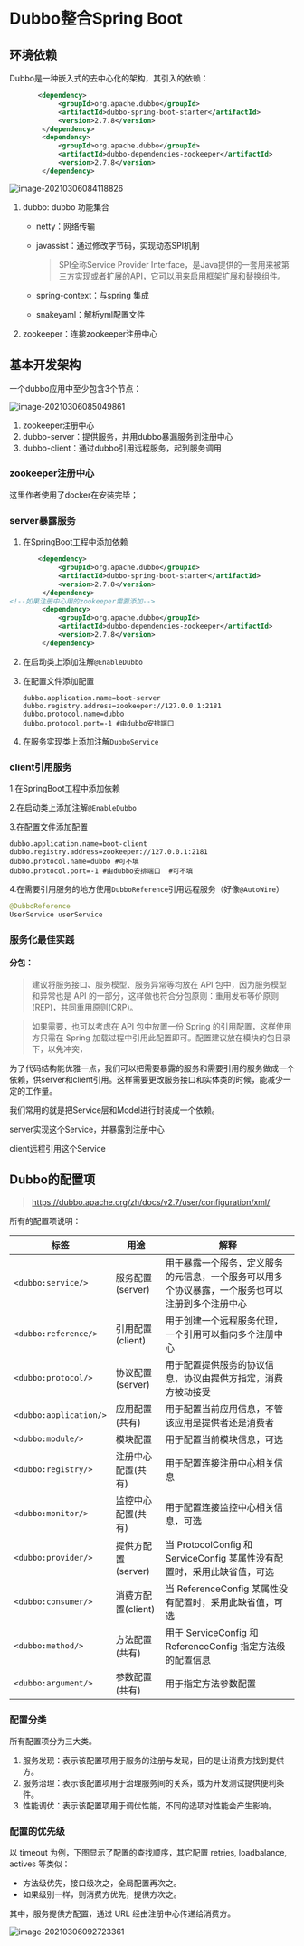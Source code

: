 # Dubbo整合Spring Boot

## 环境依赖

Dubbo是一种嵌入式的去中心化的架构，其引入的依赖：

``` xml
	   <dependency>
            <groupId>org.apache.dubbo</groupId>
            <artifactId>dubbo-spring-boot-starter</artifactId>
            <version>2.7.8</version>
        </dependency>
        <dependency>
            <groupId>org.apache.dubbo</groupId>
            <artifactId>dubbo-dependencies-zookeeper</artifactId>
            <version>2.7.8</version>
        </dependency>
```

![image-20210306084118826](C:\Users\Administrator\AppData\Roaming\Typora\typora-user-images\image-20210306084118826.png)

1. dubbo: dubbo 功能集合

   - netty：网络传输

   - javassist：通过修改字节码，实现动态SPI机制

     > SPI全称Service Provider Interface，是Java提供的一套用来被第三方实现或者扩展的API，它可以用来启用框架扩展和替换组件。

   - spring-context：与spring 集成

   - snakeyaml：解析yml配置文件

2. zookeeper：连接zookeeper注册中心

## 基本开发架构

一个dubbo应用中至少包含3个节点：

![image-20210306085049861](C:\Users\Administrator\AppData\Roaming\Typora\typora-user-images\image-20210306085049861.png)

1. zookeeper注册中心
2. dubbo-server：提供服务，并用dubbo暴漏服务到注册中心
3. dubbo-client：通过dubbo引用远程服务，起到服务调用

### zookeeper注册中心

这里作者使用了docker在安装完毕；

### server暴露服务

1. 在SpringBoot工程中添加依赖

``` xml
	   <dependency>
            <groupId>org.apache.dubbo</groupId>
            <artifactId>dubbo-spring-boot-starter</artifactId>
            <version>2.7.8</version>
        </dependency>
<!--如果注册中心用的zookeeper需要添加-->
        <dependency>
            <groupId>org.apache.dubbo</groupId>
            <artifactId>dubbo-dependencies-zookeeper</artifactId>
            <version>2.7.8</version>
        </dependency>
```

2. 在启动类上添加注解`@EnableDubbo`

3. 在配置文件添加配置

   ```properties
   dubbo.application.name=boot-server
   dubbo.registry.address=zookeeper://127.0.0.1:2181
   dubbo.protocol.name=dubbo
   dubbo.protocol.port=-1 #由dubbo安排端口
   ```

4. 在服务实现类上添加注解`DubboService`

### client引用服务

1.在SpringBoot工程中添加依赖

2.在启动类上添加注解`@EnableDubbo`

3.在配置文件添加配置

```properties
dubbo.application.name=boot-client
dubbo.registry.address=zookeeper://127.0.0.1:2181
dubbo.protocol.name=dubbo #可不填
dubbo.protocol.port=-1 #由dubbo安排端口  #可不填
```

4.在需要引用服务的地方使用`DubboReference`引用远程服务（好像`@AutoWire`）

```java
@DubboReference
UserService userService
```

### 服务化最佳实践

#### 分包：

>建议将服务接口、服务模型、服务异常等均放在 API 包中，因为服务模型和异常也是 API 的一部分，这样做也符合分包原则：重用发布等价原则(REP)，共同重用原则(CRP)。

> 如果需要，也可以考虑在 API 包中放置一份 Spring 的引用配置，这样使用方只需在 Spring 加载过程中引用此配置即可。配置建议放在模块的包目录下，以免冲突，

为了代码结构能优雅一点，我们可以把需要暴露的服务和需要引用的服务做成一个依赖，供server和client引用。这样需要更改服务接口和实体类的时候，能减少一定的工作量。

我们常用的就是把Service层和Model进行封装成一个依赖。

server实现这个Service，并暴露到注册中心

client远程引用这个Service

## Dubbo的配置项

> https://dubbo.apache.org/zh/docs/v2.7/user/configuration/xml/

所有的配置项说明：

| 标签                   | 用途         | 解释                                                         |
| ---------------------- | ------------ | ------------------------------------------------------------ |
| `<dubbo:service/>`     | 服务配置(server)     | 用于暴露一个服务，定义服务的元信息，一个服务可以用多个协议暴露，一个服务也可以注册到多个注册中心 |
| `<dubbo:reference/>`   | 引用配置(client)     | 用于创建一个远程服务代理，一个引用可以指向多个注册中心       |
| `<dubbo:protocol/>`    | 协议配置(server)     | 用于配置提供服务的协议信息，协议由提供方指定，消费方被动接受 |
| `<dubbo:application/>` | 应用配置 (共有)| 用于配置当前应用信息，不管该应用是提供者还是消费者           |
| `<dubbo:module/>`      | 模块配置     | 用于配置当前模块信息，可选                                   |
| `<dubbo:registry/>`    | 注册中心配置(共有) | 用于配置连接注册中心相关信息                                 |
| `<dubbo:monitor/>`     | 监控中心配置(共有) | 用于配置连接监控中心相关信息，可选                           |
| `<dubbo:provider/>`    | 提供方配置(server)   | 当 ProtocolConfig 和 ServiceConfig 某属性没有配置时，采用此缺省值，可选 |
| `<dubbo:consumer/>`    | 消费方配置(client)   | 当 ReferenceConfig 某属性没有配置时，采用此缺省值，可选      |
| `<dubbo:method/>`      | 方法配置(共有)     | 用于 ServiceConfig 和 ReferenceConfig 指定方法级的配置信息   |
| `<dubbo:argument/>`    | 参数配置(共有)     | 用于指定方法参数配置                                         |

### 配置分类

所有配置项分为三⼤类。 

1. 服务发现：表示该配置项⽤于服务的注册与发现，⽬的是让消费⽅找到提供⽅。 
2. 服务治理：表示该配置项⽤于治理服务间的关系，或为开发测试提供便利条件。 
3. 性能调优：表示该配置项⽤于调优性能，不同的选项对性能会产⽣影响。

### 配置的优先级

以 timeout 为例，下图显示了配置的查找顺序，其它配置 retries, loadbalance, actives 等类似：

- 方法级优先，接口级次之，全局配置再次之。
- 如果级别一样，则消费方优先，提供方次之。

其中，服务提供方配置，通过 URL 经由注册中心传递给消费方。

![image-20210306092723361](C:\Users\Administrator\AppData\Roaming\Typora\typora-user-images\image-20210306092723361.png)